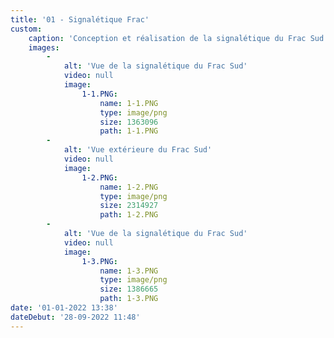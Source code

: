 ```yaml
---
title: '01 - Signalétique Frac'
custom:
    caption: 'Conception et réalisation de la signalétique du Frac Sud'
    images:
        -
            alt: 'Vue de la signalétique du Frac Sud'
            video: null
            image:
                1-1.PNG:
                    name: 1-1.PNG
                    type: image/png
                    size: 1363096
                    path: 1-1.PNG
        -
            alt: 'Vue extérieure du Frac Sud'
            video: null
            image:
                1-2.PNG:
                    name: 1-2.PNG
                    type: image/png
                    size: 2314927
                    path: 1-2.PNG
        -
            alt: 'Vue de la signalétique du Frac Sud'
            video: null
            image:
                1-3.PNG:
                    name: 1-3.PNG
                    type: image/png
                    size: 1386665
                    path: 1-3.PNG
date: '01-01-2022 13:38'
dateDebut: '28-09-2022 11:48'
---
```



